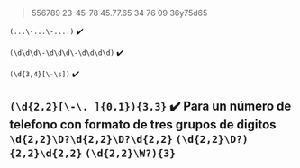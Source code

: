 > 556789
> 23-45-78
> 45.77.65
> 34 76 09
> 36y75d65

`(...\-...\-....)` ✔️

`(\d\d\d\-\d\d\d\-\d\d\d\d)` ✔️

`(\d{3,4}[\-\s])` ✔️

`(\d{2,2}[\-\. ]{0,1}){3,3}` ✔️ Para un número de telefono con formato de tres grupos de digitos
`\d{2,2}\D?\d{2,2}\D?\d{2,2}`
`(\d{2,2}\D?){2,2}\d{2,2}`
`(\d{2,2}\W?){3}`
---
